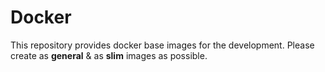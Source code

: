 # Docker

This repository provides docker base images for the development.
Please create as **general** & as **slim** images as possible.

